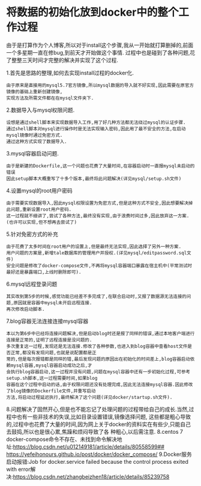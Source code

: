 # 将数据的初始化放到docker中的整个工作过程

由于是打算作为个人博客,所以对于install这个步骤,我从一开始就打算删掉的,前面一个多星期一直在修bug,到前天才开始做这个事情.
过程中也是碰到了各种问题,花了整整三天时间才完整的解决并实现了这个过程.

1.首先是思路的整理,如何去实现install过程的docker化.

    由于原来是直接用的mysql5.7官方镜像,所以mysql数据的导入就不好实现,因此需要在原官方镜像的基础上重新创建镜像,
    实现方法及所需文件都在在mysql文件夹下.

2.数据导入与mysql权限问题.

    设想是通过shell脚本来实现数据导入工作,用了好几种方法都无法绕过mysql的认证步骤.
    通过shell脚本对mysql进行操作时是无法实现输入密码,因此用了最不安全的方法,在启动mysql镜像时通过免密方式.
    通过这种方式实现了数据导入.

3.mysql容器启动问题.

    由于是新建的Dockerfile,这一个问题也花费了大量时间,在容器启动时一直报mysql未启动的错误
    因此setup脚本大概重写了十多个版本,最终将此问题解决(详见mysql/setup.sh文件)

4.设置mysql的root用户密码

    由于需要实现数据导入,因此mysql权限设置为免密方式,但是这种方式不安全,因此想要解决掉此问题,重新设置root用户密码.
    这一过程就不细讲了,尝试了各种方法,最终没有实现,由于浪费时间过多,因此放弃这一方案.(也许可以实现,但不想再去尝试了)

5.针对免密方式的补充

    由于花费了太多时间在root用户的设置上,但是最终无法实现,因此选择了另外一种方案.
    用户问题的方案是,新增tale数据库的管理用户并授权.(详见mysql/editpassword.sql文件)
    安全问题是修改了docker-compose文件,不再将mysql容器端口暴露在宿主机中(平常测试时最好还是暴露端口,上线时删除即可).

6.mysql远程登录问题

    其实改到第5步的时候,感觉功能已经差不多完成了,在联合启动时,又报了数据源无法连接的问题,原因就是容器中mysql未开启远程连接.
    再次修改启动脚本.

7.blog容器无法连接连接mysql容器

    本以为第6步中已经将连接问题解决,但是启动blog时还是报了同样的错误,通过本地客户端进行连接是正常的,证明了远程连接是没问题的.
    多次重复这一过程,发现还是无法连接.修改了各种参数,也进入到blog容器中查看host文件是否正常,都没有发现问题,也就是说配置都是正
    常的,但是每次报错都是同样的错,最后发现问题的原因出在初始化的时间差上,blog容器启动依赖mysql容器,mysql容器启动成功之后,才
    会执行blog容器启动,这一过程并没有问题,问题在mysql容器中还有一步初始化过程,可参考setup.sh脚本,这一过程需要时间,如果blog
    容器在这个过程中启动的话,由于权限问题还没有处理完成,因此无法连接mysql容器.因此修改了blog镜像的Dockerfile文件,并重写启动
    方法,将启动过程延迟执行,最终解决了这个问题(详见docker/startup.sh文件).

8.问题解决了固然开心,但是也不能忘记了处理问题的过程带给自己的成长.当然,过程中也有一些非技术的失误,比如目录设置错误,镜像选择问题,
这些都是粗心导致的,过程中也花费了大量的时间,因为网上关于docker的资料实在有些少,只能自己去鼓捣,所以也是很心累,焦躁和烦闷导致了各
种粗心,以后需注意.
8.centos 7  docker-compose命令不存在、未找到命令解决地址:https://blog.csdn.net/u012149181/article/details/80558599##
    https://yefeihonours.github.io/post/docker/docker_compose/
9.Docker服务启动报错:Job for docker.service failed because the control process exited with error解决:https://blog.csdn.net/zhangbeizhen18/article/details/85239758
